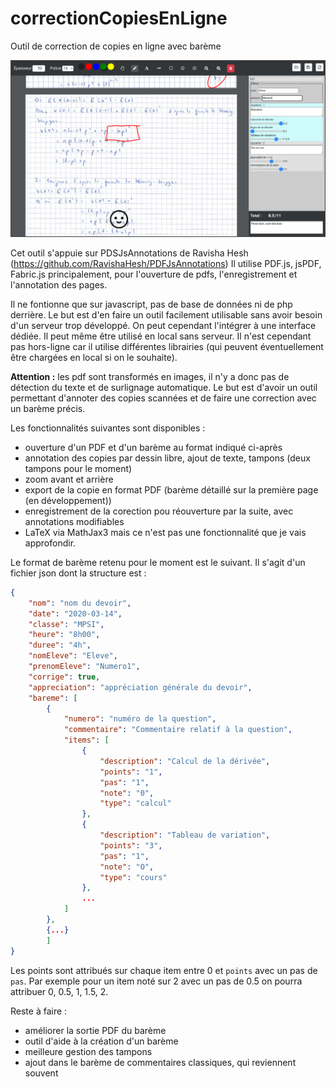 # correctionCopiesEnLigne
Outil de correction de copies en ligne avec barème

![](https://raw.githubusercontent.com/yannicklebras/correctionCopiesEnLigne/master/ccel.png)

Cet outil s'appuie sur PDSJsAnnotations de Ravisha Hesh (https://github.com/RavishaHesh/PDFJsAnnotations)
Il utilise PDF.js, jsPDF, Fabric.js principalement, pour l'ouverture de pdfs, l'enregistrement et l'annotation des pages.

Il ne fontionne que sur javascript, pas de base de données ni de php derrière. Le but est d'en faire un outil facilement utilisable sans avoir besoin d'un serveur trop développé. On peut cependant l'intégrer à une interface dédiée. Il peut même être utilisé en local sans serveur. Il n'est cependant pas hors-ligne car il utilise différentes librairies (qui peuvent éventuellement être chargées en local si on le souhaite).

**Attention :** les pdf sont transformés en images, il n'y a donc pas de détection du texte et de surlignage automatique. Le but est d'avoir un outil permettant d'annoter des copies scannées et de faire une correction avec un barème précis. 

Les fonctionnalités suivantes sont disponibles : 
- ouverture d'un PDF et d'un barème au format indiqué ci-après
- annotation des copies par dessin libre, ajout de texte, tampons (deux tampons pour le moment)
- zoom avant et arrière
- export de la copie en format PDF (barème détaillé sur la première page (en développement))
- enregistrement de la corection pou réouverture par la suite, avec annotations modifiables
- LaTeX via MathJax3 mais ce n'est pas une fonctionnalité que je vais approfondir.

Le format de barème retenu pour le moment est le suivant. Il s'agit d'un fichier json dont la structure est :
```JSON
{
    "nom": "nom du devoir",
    "date": "2020-03-14",
    "classe": "MPSI",
    "heure": "8h00",
    "duree": "4h",
    "nomEleve": "Eleve",
    "prenomEleve": "Numero1",
    "corrige": true,
    "appreciation": "appréciation générale du devoir",
    "bareme": [
        {
            "numero": "numéro de la question",
            "commentaire": "Commentaire relatif à la question",
            "items": [
                {
                    "description": "Calcul de la dérivée",
                    "points": "1",
                    "pas": "1",
                    "note": "0",
                    "type": "calcul"
                },
                {
                    "description": "Tableau de variation",
                    "points": "3",
                    "pas": "1",
                    "note": "O",
                    "type": "cours"
                },
                ...
            ]
        },
        {...}
        ]
}
```

Les points sont attribués sur chaque item entre 0 et ```points``` avec un pas de ```pas```. Par exemple pour un item noté sur 2 avec un pas de 0.5 on pourra attribuer 0, 0.5, 1, 1.5, 2. 



Reste à faire :
- améliorer la sortie PDF du barème
- outil d'aide à la création d'un barème
- meilleure gestion des tampons
- ajout dans le barème de commentaires classiques, qui reviennent souvent


